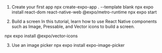 1. Create your first app
npx create-expo-app . --template blank
npx expo install react-dom react-native-web @expo/metro-runtime
npx expo start

2. Build a screen
In this tutorial, learn how to use React Native components such as Image, Pressable, and Vector icons to build a screen.

npx expo install @expo/vector-icons

3. Use an image picker
npx expo install expo-image-picker
